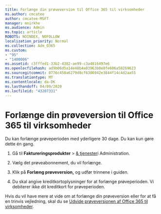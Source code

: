 ```yaml
---
title: Forlænge din prøveversion til Office 365 til virksomheder
ms.author: cmcatee
author: cmcatee-MSFT
manager: mnirkhe
ms.audience: Admin
ms.topic: article
ROBOTS: NOINDEX, NOFOLLOW
localization_priority: Normal
ms.collection: Adm_O365
ms.custom:
- "95"
- "1400006"
ms.assetid: c3fffed1-33b2-4382-ae99-c3a4816497e6
ms.openlocfilehash: ad9b06d5a14e48b4a03963b0e8fe606a58269623
ms.sourcegitcommit: 0776c450a6279d8cf6386942e3844f14c4d2aa55
ms.translationtype: MT
ms.contentlocale: da-DK
ms.lasthandoff: 04/09/2020
ms.locfileid: "43207331"
---
```

# <a name="extend-your-trial-for-office-365-for-business"></a>Forlænge din prøveversion til Office 365 til virksomheder

Du kan forlænge prøveperioden med yderligere 30 dage. Du kan kun gøre dette én gang.
  
1. Gå til **Faktureringsprodukter** \> [& tjenester](https://portal.office.com/adminportal/home#/subscriptions)i Administration.

2. Vælg det prøveabonnement, du vil forlænge.

3. Klik på **Forlæng prøveversion,** og udfør trinnene i guiden.

4. Du skal angive kreditkortoplysninger for at forlænge prøveperioden. Vi debiterer ikke dit kreditkort for prøveperioden.

Hvis du vil have mere at vide om at forlænge din prøveversion eller for at få en trinvis vejledning, skal du se [Udvide prøveversionen af Office 365 til virksomheder](https://docs.microsoft.com/microsoft-365/commerce/extend-your-trial).
